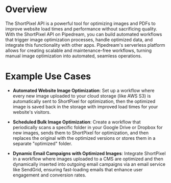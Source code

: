 # Overview

The ShortPixel API is a powerful tool for optimizing images and PDFs to improve website load times and performance without sacrificing quality. With the ShortPixel API on Pipedream, you can build automated workflows that trigger image optimization processes, handle optimized data, and integrate this functionality with other apps. Pipedream's serverless platform allows for creating scalable and maintenance-free workflows, turning manual image optimization into automated, seamless operations.

# Example Use Cases

- **Automated Website Image Optimization**: Set up a workflow where every new image uploaded to your cloud storage (like AWS S3) is automatically sent to ShortPixel for optimization, then the optimized image is saved back in the storage with improved load times for your website's visitors.

- **Scheduled Bulk Image Optimization**: Create a workflow that periodically scans a specific folder in your Google Drive or Dropbox for new images, sends them to ShortPixel for optimization, and then replaces the original with the optimized versions or stores them in a separate "optimized" folder.

- **Dynamic Email Campaigns with Optimized Images**: Integrate ShortPixel in a workflow where images uploaded to a CMS are optimized and then dynamically inserted into outgoing email campaigns via an email service like SendGrid, ensuring fast-loading emails that enhance user engagement and conversion rates.
